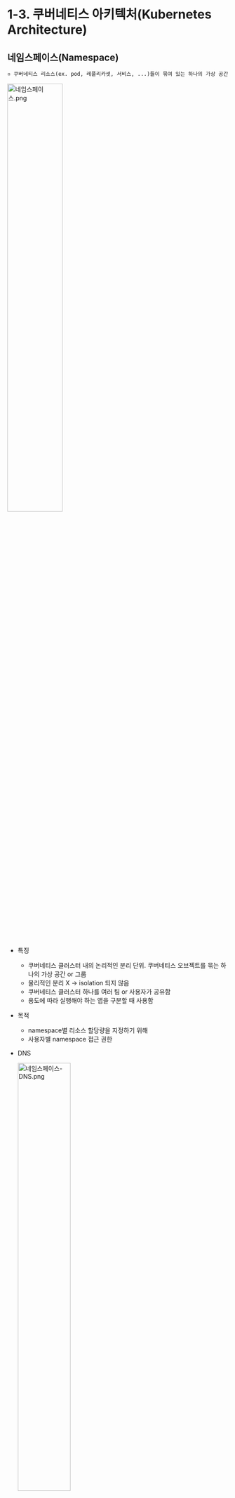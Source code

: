 # 1-3. 쿠버네티스 아키텍처(Kubernetes Architecture)

## 네임스페이스(Namespace)

```tex
▫️ 쿠버네티스 리소스(ex. pod, 레플리카셋, 서비스, ...)들이 묶여 있는 하나의 가상 공간 or 그룹
```

<img src="https://user-images.githubusercontent.com/33214969/161412230-de8153e3-6f07-47c7-a258-2b4c70d87a99.png" alt="네임스페이스.png" width="50%;" />

+ 특징

  + 쿠버네티스 클러스터 내의 논리적인 분리 단위. 쿠버네티스 오브젝트를 묶는 하나의 가상 공간 or 그룹
  + 물리적인 분리 X → isolation 되지 않음
  + 쿠버네티스 클러스터 하나를 여러 팀 or 사용자가 공유함
  + 용도에 따라 실행해야 하는 앱을 구분할 때 사용함

+ 목적

  + namespace별 리소스 할당량을 지정하기 위해
  + 사용자별 namespace 접근 권한

+ DNS

  <img src="https://user-images.githubusercontent.com/33214969/161412228-ba44e144-f810-4fcf-928f-4aa1c0f38dd7.png" alt="네임스페이스-DNS.png" width="50%;" />

  + DNS 쿼리에 namespace를 명시하여, 다른 namespace에 있는 서비스에 접속할 수 있음
  + `(service명).(service의 namespace).svc.(domain)`
  + ex) (namespace) prod > (service) data, (namespace) test test namespace에 있는 pod = `data.prod` or `data.prod.svc.cluster.local`

+ Namespace 생성 및 조회

  + yaml 파일

    ```yaml
    apiVersion: v1
    kind: Namespace
    meetadata:
      name: test
    spec:
      limits:
      - default:
          cpu: 1
        defaultRequest:
          cpu: 0.5
        type: Container
    ```

  + 명령어

    ```yaml
    # namespace 생성
    $ kubectl create namespace (namespace명)
    
    # 특정 namespace 조회
    $ kubectl get pod -namespace (namespace명)
    ```

+ Namespace 관련 명령어

  + Namespace 조회 :`kubectl get namespaces` / (현재 시스템의 namespace 확인) `kubectl get namespace`
  + Namespace 생성 :  `kubectl create namespace (namespace명)` / `kubectl apply -f (yaml 파일명).yaml`
  + 특정 Namespace의 pod 생성 : `kubectl run (pod명) -n (namespace명)`
  + 특정 Namespace의 pod 조회 : `kubectl get pods --namespace (namespace명)` / `kubectl get pods --all-namespaces | grep (namespace명)`
  + 특정 Namespace를 생성할 수 있는지 확인 가능한 옵션 : `--dry-run`
  + Namespace 삭제 : `kubectl delete namespace (replicaset명)` / `kubectl delete -f (namespace yaml 파일명).yaml`

<br/>

## 서비스(Services)

```tex
▫️ 동일한 서비스 동작을 구현하는 여러 가지 pod를 하나로 묶어 관리하는 객체
```

+ 특징

  + 동적으로 IP가 변경되는 pod들에 고정된 방법으로 접근하기 위해 사용됨
  + 클러스터 외부에서 pod에 접근하는 것이 가능해짐
  + Endpoint : 서비스 객체로 묶여진 pod들의 집합
  + 서비스 객체는 자신의 endpoint들을 레이블(쿠버네티스 객체들을 그룹핑하는 기본 단위)을 통해 찾아냄 → 서비스로 트래픽이 들어오면 서비스와 같은 레이블을 가진 pod endpoint들을 찾아 트래픽을 전달함

+ 목적

  + 서비스를 위한 고정 IP 사용을 위해 (pod 재생성 시, 동적으로 IP가 할당됨)
  + 서비스 제공을 위한 pod 집합(Endpoint)에 대한 경로를 제공하기 위해

+ 종류

  1. ClusterIP

     ```tex
     ▫️ 서비스 객체에 클러스터 내부에서만 접근 가능한 IP를 할당하는 방법
     ```

     + 클러스터 외부에서는 접근이 불가함 (단, kube-proxy를 통해 외부로부터 ClusterIP 타입 객체에 접근하는 방법이 있음)

     + 인가된 운영자, 내부 대시보드 관리, pod의 서비스 상태를 디버깅할 때 주로 사용함

     + yaml 파일

       ```yaml
       apiVersion: v1
       kind: Service
       metatata:
         name: back-end
       sepc:
         type: ClusterIP
         ports:
           - targetPort: 80
             port: 80
         selector:    # pod의 label 부분
           app: myapp
           type: back-end
       ```

  2. NodePort

     ```tex
     ▫️ 클러스터 내의 모든 노드에 외부에서 접근 가능한 포트를 개방하는 방법
     ```

     + NodePort로 개방할 포트 번호를 지정함
     + NodePort가 설정되면 `[클러스터 내 임의 노드의 IP]:[포트번호]`로 서비스에 접근 가능함
     + 외부의 호출이 Service에 전달되어 연결되어 있는 pod로 트래픽을 전달해줌 → 호출된 노드에 있는 pod가 아니더라도 Service에 연결된 pod라면 호출 가능함
     + 내부망에 대한 연결 or 데모 or 임시 연결용으로 주로 사용됨

     <img src="https://user-images.githubusercontent.com/33214969/161412247-6afea9d4-cd23-4785-abb4-0987c06ef7cd.png" alt="서비스-NodePort4.png" width="50%;" />

     > + 레이블이 `MyApp`인 3개의 pod를 Selector를 통해 서비스를 묶어주면 자동으로 연결됨 + 자동으로 Load Balancing 기능을 수행하게 됨<br/> → `http://192.168.1.1:31000`에 접근하면 트래픽이 가장 원활한 곳으로 자동으로 연결됨
     > + 위와 같이, 서버가 여러 대인 경우에도, 쿠버네티스틑 트래픽에 따라 균등하게 분배함

     + NodePort Service의 yaml 파일 예시

       <img src="https://user-images.githubusercontent.com/33214969/161412238-21504fa9-9c7b-4dac-9f95-ac268a15d0df.png" alt="서비스-NodePort yaml파일.png" width="50%;" />

       > [오른쪽 Deployment]<br/> - replicas 1개 생성<br/> - selector는 matchlabels로 `nginx-app`으로 지정<br/> - template에서 어떤 컨테이너를 지정할지 선택 + port 번호 지정<br/>[왼쪽 Service]<br/> - selector로 `nginx-app` 지정<br/> - type은 NodePort로 지정<br/> - ports에서 nodePort, port, targetPort 등을 정의

  3. LoadBalancer(LB)

     ```tex
     ▫️ 외부 접근이 가능한 LB의 공인 IP를 서비스 객체에 할당하는 방법
     ```

     + NodePort의 성격을 가지고 있으면서 추가적으로 노드에 접근하기 전에 트래픽을 분산시켜주는 역할을 함
     + 외부에서 접속하기 위해서는 LoadBalancer에 IP를 할당해줘야 함 → Plugin을 통해 할당
     + 클라우드 프로바이더(ex. AWS, Azure, ...)들이 이 기능을 지원해줘야 함 → 클라우드 서비스로 제공되는 LB 기능을 쿠버네티스와 연동해서 고객에게 제공해야 함
     + 서비스 1개당 LB 1개씩 필요햠 → 비용이 부담됨 → Ingress라는 객체를 이용

     + yaml 파일

       ```yaml
       apiVersion: v1
       kind: Service
       metatata:
         name: back-end
       sepc:
         type: LoadBalancer
         ports:
           - targetPort: 80
             port: 80
             nodePort: 30008
       ```

  4. ExternalName

     ```tex
     ▫️ kube-dns 컴포넌트로 DNS를 이용하는 방법
     ```

     + ClusterIP를 통해 접근함
     + 일반적인 Selector가 아닌 DNS name에 매핑됨

  5. 그 외

     + Headless - pod 이름과 service 이름이 도메인에 등록 되어 IP 대신 도메인 이름으로 원하는 pod에 접근할 수 있는 방법
     + ExternalName - google or AWS와 같이 특정 도메인 주소를 넣을 수 있는 방법. pod에서 원하는 데이터를 외부에서 가져올 때 Service Name만 변경해주면 원하는 곳에서 pod의 변경 없이 Service만 변경하여 가져올 수 있음

+ Service 관련 명령어

  + Service 조회 : `kubectl get svc` / `kubectl get servies`
  + Service 생성: `kubectl run (service명)` / `kubectl apply -f (yaml 파일명).yaml`
  + Deployment에 Service 적용 : `kubectl expose deploy [deploy명] —name=[service명] —port=[port번호] —target-port=[target port 번호] —type=[서비스타입]`

<br/>

## 명령형(Imperative) vs 선언형(Declarative)

+ 명령형(Imperative)

  + Step by Step으로

  + How에 가까움

  + kubectl 명령에 인수 or 옵션을 사용하여 애플리케이션을 관리하는 방법

  + `run`, `create`, `expose`, `edit`, `scale`, `set`, `create -f`, `replace -f`, `delete -f`와 같은 커맨드

  + 이미 해당 오브젝트가 존재하는데 `create -f` 실행 or 해당 오브젝트가 없는데 `replace -f` 실행 → (단점) 에러 발생함

  + 일회성 작업에서 주로 사용함. 개발 환경에서 권장하는 방법임.

  + ex)

    ```tex
    1. web server라는 이름의 VM 생성
    2. VM에 nginx 설치
    3. 8080 포트로 설정
    4. web path 설정
    5. git에서 path에 파일 받아옴
    6. nginx 실행
    ```

+ 선언형(Declarative)

  + 원하는 상태를 명시함

  + What에 가까움

  + Terraform, Ansible이 이러한 형태임

  + 원하는 상태를 yaml 파일에 정의 + `apply -f` 커맨드로 실행

  + API는 현재 파일을 확인하고 어떤 부분이 변경되었는지 체크 + 적절한 조치를 취함

  + 오브젝트가 없으면 생성, 있으면 변경된 부분만 체크 + 업데이트(`create`, `replace`를 동시에)

  + 반복해서 실행해도 항상 같은 상태가 유지됨을 보장함(idempotent)

  + ex)

    ```tex
    VM Name: web-server
    Database: nginx
    Port: 8080
    Path: /var/www/nginx
    Code: Git Repo - X
    ```

+ Imperative vs Declarative

  + 가장 큰 차이점은 idempotent
  + 중간에 에러 발생으로 처음부터 재실행하는 경우, Imperative → 중복 실행 이슈와 같은 것들을 처리하기 어려움 / Declarative → 상태를 규정하는 것이기 때문에 시스템이 인텔리하게 처리함
  + 특히, 버전 변경과 같은 것은 Declarative 방식이 좋음

+ create vs apply vs replace

  | command | ojbect가 존재하지 않는 경우                 | ojbecr가 이미 존재하는 경우           |
  | ------- | ------------------------------------------- | ------------------------------------- |
  | create  | 새로운 ojbect 생성                          | ERROR                                 |
  | apply   | 새로운 ojbect 생성<br/>(+ 완벽한 sepc 필요) | ojbect 구성<br/>(+ 부분 spec 포함)    |
  | replace | ERROR                                       | 기존 object 삭제 + 새로운 ojbect 생성 |

+ 명령어

  + 명령형(Imperative)
    + nginx pod 생성 : `kubectl run --image=nginx nginx`
    + deployment 생성 : `kubectl create deployment --image=nginx nginx`
    + service 생성 : `kubectl expose deployment nginx --port 80`
    + deployment 수정 : `kubectl edit deployment nginx`
    + replicas 수정 : `kubectl scale deployment nginx --replicas=5`
    + 이미지 수정 : `kubectl set image deployment nginx nginx=nginx`
    + create : `kubectl create -f nginx.yaml`
    + replace : `kubectl replace -f nginx.yaml`
    + delete : `kubectl delete -f nginx.yaml`
  + 선언형(Declarative)
    + apply : `kubectl apply -f nginx.yaml`

<br/>

## Kubectl apply 명령어

+ Kubectl apply 동작과정

  1. 로컬에 있는 yaml 파일을 통해 오브젝트 생성 + 이와 동시에 로컬 파일과 비슷한 live object configuration을 쿠버네티스 내에 생성
  2. json 파일로 변환된 last applied configuration 파일을 저장
  3. 위의 3개 파일이 비교되며 실제 오브젝트에 어떤 변화가 있는지 체크됨
  4. 예를 들어, 로컬 yaml 파일에서 이미지를 `nginx:1.19`로 변경 + `apply` 실행 → 먼저, 쿠버네티스 클러스터에 있는 live object configuration과 비교되어 차이점을 발견 + 업데이트
  5. last applied configuration도 최신 값으로 업데이트

  + 로컬 yaml : 디스크에 있는 파일
  + live object configuration : 클러스터 메모리에 있는 정보
  + last applied configuration : apply 명령어를 사용했을 때만 annotation에 기록이 저장됨

<br/><br/>네임스페이스<br/>[참고] https://artist-developer.tistory.com/33<br/>

Impernative vs Declarative<br/>[참고] https://nearhome.tistory.com/85<br/>[참고] https://nopanderer.github.io/kubernetes/2021-07-18-imperative/<br/>

